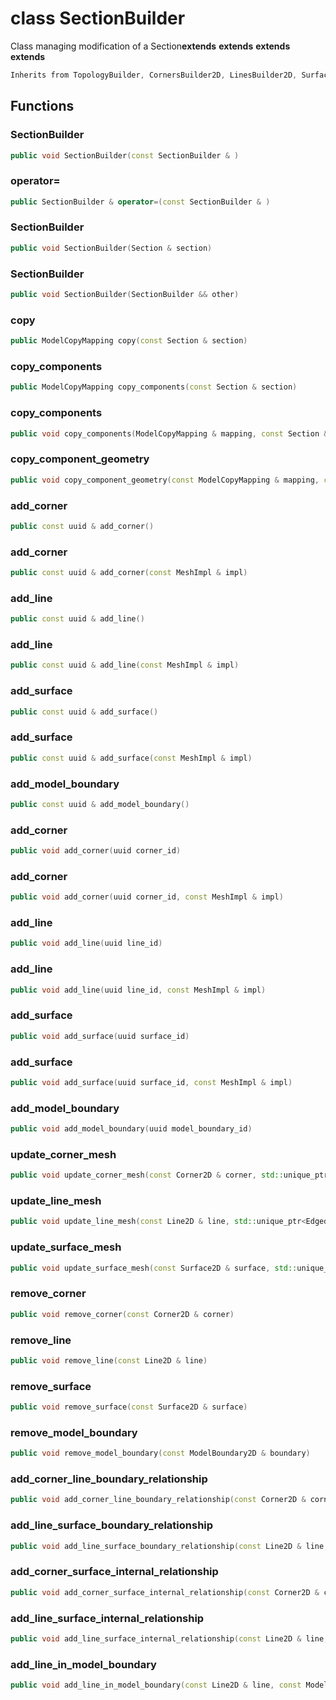 # class SectionBuilder


 Class managing modification of a Section**extends** **extends** **extends** **extends** 



```cpp
Inherits from TopologyBuilder, CornersBuilder2D, LinesBuilder2D, SurfacesBuilder2D, ModelBoundariesBuilder2D, IdentifierBuilder
```



## Functions

### SectionBuilder

```cpp
public void SectionBuilder(const SectionBuilder & )
```


### operator=

```cpp
public SectionBuilder & operator=(const SectionBuilder & )
```


### SectionBuilder

```cpp
public void SectionBuilder(Section & section)
```


### SectionBuilder

```cpp
public void SectionBuilder(SectionBuilder && other)
```


### copy

```cpp
public ModelCopyMapping copy(const Section & section)
```


### copy_components

```cpp
public ModelCopyMapping copy_components(const Section & section)
```


### copy_components

```cpp
public void copy_components(ModelCopyMapping & mapping, const Section & section)
```


### copy_component_geometry

```cpp
public void copy_component_geometry(const ModelCopyMapping & mapping, const Section & section)
```


### add_corner

```cpp
public const uuid & add_corner()
```


### add_corner

```cpp
public const uuid & add_corner(const MeshImpl & impl)
```


### add_line

```cpp
public const uuid & add_line()
```


### add_line

```cpp
public const uuid & add_line(const MeshImpl & impl)
```


### add_surface

```cpp
public const uuid & add_surface()
```


### add_surface

```cpp
public const uuid & add_surface(const MeshImpl & impl)
```


### add_model_boundary

```cpp
public const uuid & add_model_boundary()
```


### add_corner

```cpp
public void add_corner(uuid corner_id)
```


### add_corner

```cpp
public void add_corner(uuid corner_id, const MeshImpl & impl)
```


### add_line

```cpp
public void add_line(uuid line_id)
```


### add_line

```cpp
public void add_line(uuid line_id, const MeshImpl & impl)
```


### add_surface

```cpp
public void add_surface(uuid surface_id)
```


### add_surface

```cpp
public void add_surface(uuid surface_id, const MeshImpl & impl)
```


### add_model_boundary

```cpp
public void add_model_boundary(uuid model_boundary_id)
```


### update_corner_mesh

```cpp
public void update_corner_mesh(const Corner2D & corner, std::unique_ptr<PointSet2D> mesh)
```


### update_line_mesh

```cpp
public void update_line_mesh(const Line2D & line, std::unique_ptr<EdgedCurve2D> mesh)
```


### update_surface_mesh

```cpp
public void update_surface_mesh(const Surface2D & surface, std::unique_ptr<SurfaceMesh2D> mesh)
```


### remove_corner

```cpp
public void remove_corner(const Corner2D & corner)
```


### remove_line

```cpp
public void remove_line(const Line2D & line)
```


### remove_surface

```cpp
public void remove_surface(const Surface2D & surface)
```


### remove_model_boundary

```cpp
public void remove_model_boundary(const ModelBoundary2D & boundary)
```


### add_corner_line_boundary_relationship

```cpp
public void add_corner_line_boundary_relationship(const Corner2D & corner, const Line2D & line)
```


### add_line_surface_boundary_relationship

```cpp
public void add_line_surface_boundary_relationship(const Line2D & line, const Surface2D & surface)
```


### add_corner_surface_internal_relationship

```cpp
public void add_corner_surface_internal_relationship(const Corner2D & corner, const Surface2D & surface)
```


### add_line_surface_internal_relationship

```cpp
public void add_line_surface_internal_relationship(const Line2D & line, const Surface2D & surface)
```


### add_line_in_model_boundary

```cpp
public void add_line_in_model_boundary(const Line2D & line, const ModelBoundary2D & boundary)
```




